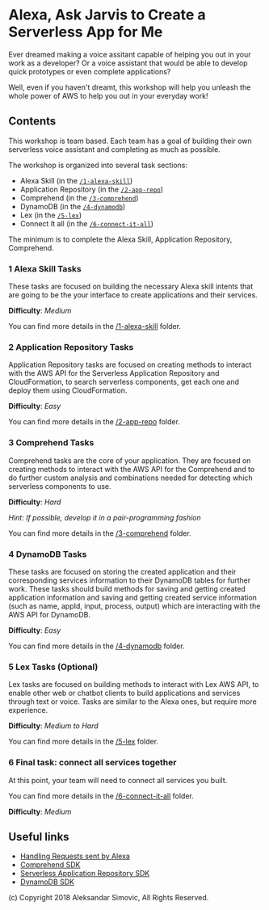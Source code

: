 # Alexa, Ask Jarvis to Create a Serverless App for Me

Ever dreamed making a voice assitant capable of helping you out in your work as a developer? Or a voice assistant that would be able to develop quick prototypes or even complete applications?

Well, even if you haven't dreamt, this workshop will help you unleash the whole power of AWS to help you out in your everyday work!

## Contents

This workshop is team based. Each team has a goal of building their own serverless voice assistant and completing as much as possible.

The workshop is organized into several task sections:

- Alexa Skill (in the [`/1-alexa-skill`](/1-alexa-skill))
- Application Repository (in the [`/2-app-repo`](/2-app-repo))
- Comprehend (in the [`/3-comprehend`](/3-comprehend))
- DynamoDB (in the [`/4-dynamodb`](/4-dynamodb))
- Lex (in the [`/5-lex`](/5-lex))
- Connect It all (in the [`/6-connect-it-all`](/6-connect-it-all))

The minimum is to complete the Alexa Skill, Application Repository, Comprehend.

### 1 Alexa Skill Tasks

These tasks are focused on building the necessary Alexa skill intents that are going to be the your interface to create applications and their services.

**Difficulty**: *Medium*

You can find more details in the [/1-alexa-skill](/1-alexa-skill) folder.

### 2 Application Repository Tasks

Application Repository tasks are focused on creating methods to interact with the AWS API for the Serverless Application Repository and CloudFormation, to search serverless components, get each one and deploy them using CloudFormation.

**Difficulty**: *Easy*

You can find more details in the [/2-app-repo](/2-app-repo) folder.

### 3 Comprehend Tasks

Comprehend tasks are the core of your application. They are focused on creating methods to interact with the AWS API for the Comprehend and to do further custom analysis and combinations needed for detecting which serverless components to use.

**Difficulty**: *Hard*

*Hint*: *If possible, develop it in a pair-programming fashion*

You can find more details in the [/3-comprehend](/3-comprehend) folder.

### 4 DynamoDB Tasks

These tasks are focused on storing the created application and their corresponding services information to their DynamoDB tables for further work. These tasks should build methods for saving and getting created application information and saving and getting created service information (such as name, appId, input, process, output) which are interacting with the AWS API for DynamoDB.

**Difficulty**: *Easy*

You can find more details in the [/4-dynamodb](/4-dynamodb) folder.

### 5 Lex Tasks (Optional)

Lex tasks are focused on building methods to interact with Lex AWS API, to enable other web or chatbot clients to build applications and services through text or voice. Tasks are similar to the Alexa ones, but require more experience.

**Difficulty**: *Medium to Hard*

You can find more details in the [/5-lex](/5-lex) folder.

### 6 Final task: connect all services together

At this point, your team will need to connect all services you built.

You can find more details in the [/6-connect-it-all](/6-connect-it-all) folder.

**Difficulty**: *Medium*

## Useful links

- [Handling Requests sent by Alexa](https://developer.amazon.com/docs/custom-skills/handle-requests-sent-by-alexa.html)
- [Comprehend SDK](https://docs.aws.amazon.com/AWSJavaScriptSDK/latest/AWS/Comprehend.html)
- [Serverless Application Repository SDK](https://docs.aws.amazon.com/AWSJavaScriptSDK/latest/AWS/ServerlessApplicationRepository.html)
- [DynamoDB SDK](https://docs.aws.amazon.com/AWSJavaScriptSDK/latest/AWS/DynamoDB.html)



(c) Copyright 2018 Aleksandar Simovic, All Rights Reserved.